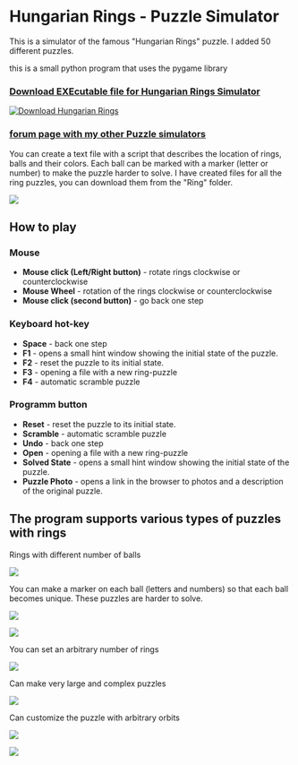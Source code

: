 # Hungarian Rings - Puzzle Simulator

This is a simulator of the famous "Hungarian Rings" puzzle.  I added 50 different puzzles.

this is a small python program that uses the pygame library

### **<a href="https://sourceforge.net/projects/hungarianrings/files/">Download EXEcutable file for Hungarian Rings Simulator</a>** 
[![Download Hungarian Rings](https://a.fsdn.com/con/app/sf-download-button)](https://sourceforge.net/projects/hungarianrings/files/latest/download)

### **<a href="https://twistypuzzles.com/forum/viewtopic.php?p=422931#p422931">forum page with my other Puzzle simulators</a>**

You can create a text file with a script that describes the location of rings, balls and their colors.
Each ball can be marked with a marker (letter or number) to make the puzzle harder to solve.
I have created files for all the ring puzzles, you can download them from the "Ring" folder.


![](https://i.imgur.com/2e5m6ce.png)

## How to play
### Mouse
- **Mouse click (Left/Right button)** - rotate rings clockwise or counterclockwise
- **Mouse Wheel** - rotation of the rings clockwise or counterclockwise
- **Mouse click (second button)** - go back one step
### Keyboard hot-key
- **Space** - back one step
- **F1** - opens a small hint window showing the initial state of the puzzle.
- **F2** - reset the puzzle to its initial state.
- **F3** - opening a file with a new ring-puzzle
- **F4** - automatic scramble puzzle
### Programm button
- **Reset** - reset the puzzle to its initial state.
- **Scramble** - automatic scramble puzzle
- **Undo** - back one step
- **Open** - opening a file with a new ring-puzzle
- **Solved State** - opens a small hint window showing the initial state of the puzzle.
- **Puzzle Photo** - opens a link in the browser to photos and a description of the original puzzle.


## The program supports various types of puzzles with rings
Rings with different number of balls

![](https://i.imgur.com/fOsbdpS.png)

You can make a marker on each ball (letters and numbers) so that each ball becomes unique. These puzzles are harder to solve.

![](https://i.imgur.com/qWt1mqd.png)

![](https://i.imgur.com/EB2HNBj.png)

You can set an arbitrary number of rings

![](https://i.imgur.com/HR41tOQ.png)

Can make very large and complex puzzles

![](https://i.imgur.com/HCjzozj.png)

Can customize the puzzle with arbitrary orbits

![](https://i.imgur.com/sWOOfl5.png)

![](https://i.imgur.com/KRnYv3d.png)
